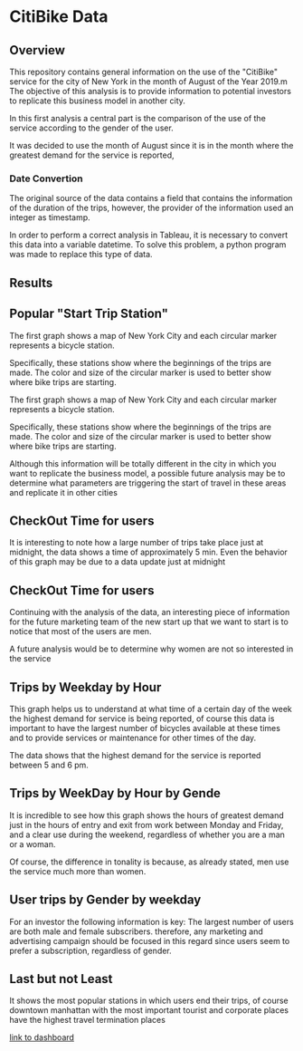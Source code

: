 
# CitiBike Data
## Overview

This repository contains general information on the use of the "CitiBike" service for the city of New York in the month of August of the Year 2019.m
The objective of this analysis is to provide information to potential investors to replicate this business model in another city.

In this first analysis a central part is the comparison of the use of the service according to the gender of the user.

It was decided to use the month of August since it is in the month where the greatest demand for the service is reported,

### Date Convertion

The original source of the data contains a field that contains the information of the duration of the trips, however, the provider of the information used an integer as timestamp.

In order to perform a correct analysis in Tableau, it is necessary to convert this data into a variable datetime. To solve this problem, a python program was made to replace this type of data.

## Results

## Popular "Start Trip Station"

The first graph shows a map of New York City and each circular marker represents a bicycle station.

Specifically, these stations show where the beginnings of the trips are made. The color and size of the circular marker is used to better show where bike trips are starting.

The first graph shows a map of New York City and each circular marker represents a bicycle station.

Specifically, these stations show where the beginnings of the trips are made. The color and size of the circular marker is used to better show where bike trips are starting.

Although this information will be totally different in the city in which you want to replicate the business model, a possible future analysis may be to determine what parameters are triggering the start of travel in these areas and replicate it in other cities

## CheckOut Time for users

It is interesting to note how a large number of trips take place just at midnight, the data shows a time of approximately 5 min. Even the behavior of this graph may be due to a data update just at midnight

## CheckOut Time for users

Continuing with the analysis of the data, an interesting piece of information for the future marketing team of the new start up that we want to start is to notice that most of the users are men.

A future analysis would be to determine why women are not so interested in the service

## Trips by Weekday by Hour

This graph helps us to understand at what time of a certain day of the week the highest demand for service is being reported, of course this data is important to have the largest number of bicycles available at these times and to provide services or maintenance for other times of the day.

The data shows that the highest demand for the service is reported between 5 and 6 pm.

## Trips by WeekDay by Hour by Gende

It is incredible to see how this graph shows the hours of greatest demand just in the hours of entry and exit from work between Monday and Friday, and a clear use during the weekend, regardless of whether you are a man or a woman.

Of course, the difference in tonality is because, as already stated, men use the service much more than women.

## User trips by Gender by weekday

For an investor the following information is key:
The largest number of users are both male and female subscribers. therefore, any marketing and advertising campaign should be focused in this regard since users seem to prefer a subscription, regardless of gender.

## Last but not Least

It shows the most popular stations in which users end their trips, of course downtown manhattan with the most important tourist and corporate places have the highest travel termination places

[link to dashboard](https://public.tableau.com/shared/3XZZDGNHQ?:display_count=n&:origin=viz_share_link)
